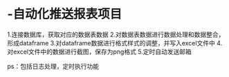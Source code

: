 # -自动化推送报表项目
1.连接数据库，获取对应的数据表数据
2.对数据表数据进行数据处理和数据整合，形成dataframe
3.对dataframe数据进行格式样式的调整，并写入excel文件中
4.对excel文件中的数据进行截图，保存为png格式
5.定时自动发送邮箱

ps：包括日志处理，定时执行功能
